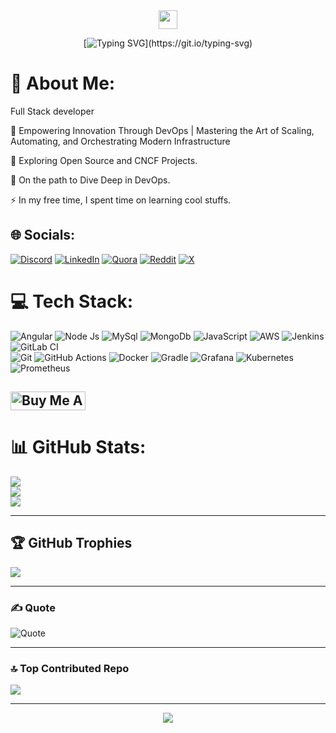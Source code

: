 <div align="center">

<img src="https://media.giphy.com/media/hvRJCLFzcasrR4ia7z/giphy.gif" width="30px"/>


[![Typing SVG](https://readme-typing-svg.herokuapp.com?font=Fira+Code&size=22&pause=500&color=3AF926&random=false&width=435&lines=Hello..Visionaries!;Ranjeet+Kumar+Sahoo...Here!)](https://git.io/typing-svg)

</div>

# 💫 About Me:

Full Stack developer
<br>

🚀 Empowering Innovation Through DevOps | Mastering the Art of Scaling, Automating, and Orchestrating Modern Infrastructure
<br>

🌱 Exploring Open Source and CNCF Projects.
<br>

👀 On the path to Dive Deep in DevOps.
<br>

⚡ In my free time, I spent time on learning cool stuffs.


## 🌐 Socials:
[![Discord](https://img.shields.io/badge/Discord-%237289DA.svg?logo=discord&logoColor=white)](https://discord.gg/iemafzalhassan) 
[![LinkedIn](https://img.shields.io/badge/LinkedIn-%230077B5.svg?logo=linkedin&logoColor=white)](https://linkedin.com/in/iemafzalhassan) 
[![Quora](https://img.shields.io/badge/Quora-%23B92B27.svg?logo=Quora&logoColor=white)](https://quora.com/profile/iemafzalhassan) 
[![Reddit](https://img.shields.io/badge/Reddit-%23FF4500.svg?logo=Reddit&logoColor=white)](https://reddit.com/user/iemafzalhassan) 
[![X](https://img.shields.io/badge/X-black.svg?logo=X&logoColor=white)](https://x.com/iemafzalhassan) 



# 💻 Tech Stack:
![Angular](https://img.shields.io/badge/angular-ee3ae9?logo=angular) 
![Node Js](https://img.shields.io/badge/Node%20js-3c823b?logo=nodedotjs)
![MySql](https://img.shields.io/badge/MySql-015a85?logo=mysql)
![MongoDb](https://img.shields.io/badge/MongoDb-199555?logo=mongodb)
![JavaScript](https://img.shields.io/badge/javascript-%23323330.svg?style=plastic&logo=javascript&logoColor=%23F7DF1E) 
![AWS](https://img.shields.io/badge/AWS-%23FF9900.svg?style=plastic&logo=amazon-aws&logoColor=white) 
![Jenkins](https://img.shields.io/badge/jenkins-%232C5263.svg?style=plastic&logo=jenkins&logoColor=white) 
![GitLab CI](https://img.shields.io/badge/gitlab%20CI-%23181717.svg?style=plastic&logo=gitlab&logoColor=white)  
![Git](https://img.shields.io/badge/git-%23F05033.svg?style=plastic&logo=git&logoColor=white) 
![GitHub Actions](https://img.shields.io/badge/github%20actions-%232671E5.svg?style=plastic&logo=githubactions&logoColor=white) 
![Docker](https://img.shields.io/badge/docker-%230db7ed.svg?style=plastic&logo=docker&logoColor=white) 
![Gradle](https://img.shields.io/badge/Gradle-02303A.svg?style=plastic&logo=Gradle&logoColor=white) 
![Grafana](https://img.shields.io/badge/grafana-%23F46800.svg?style=plastic&logo=grafana&logoColor=white) 
![Kubernetes](https://img.shields.io/badge/kubernetes-%23326ce5.svg?style=plastic&logo=kubernetes&logoColor=white)
![Prometheus](https://img.shields.io/badge/Prometheus-E6522C?style=plastic&logo=Prometheus&logoColor=white)  



<a href="https://www.buymeacoffee.com/iemafzalhassan" target="_blank"><img src="https://cdn.buymeacoffee.com/buttons/v2/default-red.png" alt="Buy Me A Coffee" style="height: 30px !important;width: 120px !important;" ></a>
---



# 📊 GitHub Stats:
![](https://github-readme-stats.vercel.app/api?username=iemafzalhassan&theme=dark&hide_border=false&include_all_commits=true&count_private=true)
<br/>
![](https://github-readme-streak-stats.herokuapp.com/?user=iemafzalhassan&theme=dark&hide_border=false)
<br/>
![](https://github-readme-stats.vercel.app/api/top-langs/?username=iemafzalhassan&theme=dark&hide_border=false&include_all_commits=true&count_private=true&layout=compact)

---

## 🏆 GitHub Trophies
![](https://github-profile-trophy.vercel.app/?username=iemafzalhassan&theme=radical&no-frame=false&no-bg=true&margin-w=4)

---

### ✍️ Quote
![Quote](https://github-readme-quotes-bay.vercel.app/quote?theme=chartreuse-dark&animation=grow_out_in&layout=default&font=Architect&quoteType=random)

---

### 🔝 Top Contributed Repo
![](https://github-contributor-stats.vercel.app/api?username=iemafzalhassan&limit=5&theme=merko&combine_all_yearly_contributions=true)

---
<div align="center">

[![](https://visitcount.itsvg.in/api?id=iemafzalhassan&icon=2&color=12)](https://visitcount.itsvg.in)

